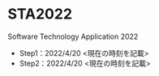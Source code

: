 # STA2022
Software Technology Application 2022
- Step1：2022/4/20 <現在の時刻を記載>
- Step2：2022/4/20 <現在の時刻を記載>
